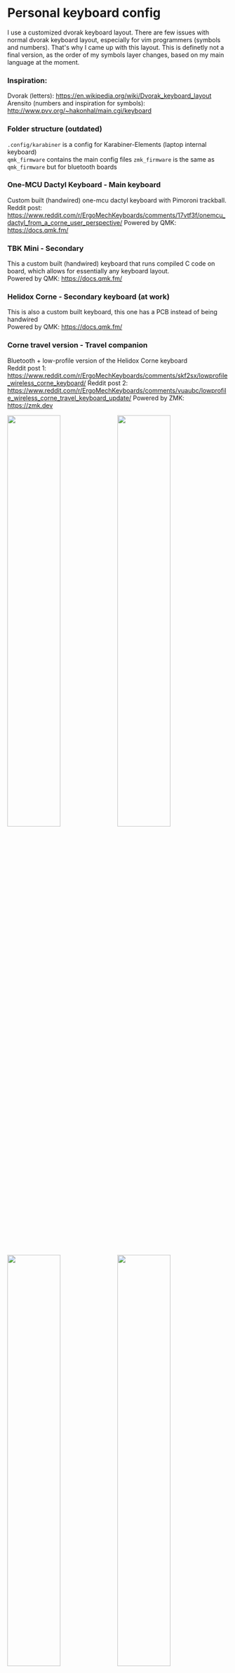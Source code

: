 # Personal keyboard config
I use a customized dvorak keyboard layout. There are few issues with normal dvorak keyboard layout, especially for vim programmers (symbols and numbers). That's why I came up with this layout. This is definetly not a final version, as the order of my symbols layer changes, based on my main language at the moment.

### Inspiration:
Dvorak (letters): https://en.wikipedia.org/wiki/Dvorak_keyboard_layout<br>
Arensito (numbers and inspiration for symbols): http://www.pvv.org/~hakonhal/main.cgi/keyboard<br>

### Folder structure (outdated)
`.config/karabiner` is a config for Karabiner-Elements (laptop internal keyboard)<br>
`qmk_firmware` contains the main config files
`zmk_firmware` is the same as `qmk_firmware` but for bluetooth boards

### One-MCU Dactyl Keyboard - Main keyboard
Custom built (handwired) one-mcu dactyl keyboard with Pimoroni trackball.
Reddit post: https://www.reddit.com/r/ErgoMechKeyboards/comments/17vtf3f/onemcu_dactyl_from_a_corne_user_perspective/
Powered by QMK: https://docs.qmk.fm/

### TBK Mini - Secondary
This a custom built (handwired) keyboard that runs compiled C code on board, which allows for essentially any keyboard layout.<br>
Powered by QMK: https://docs.qmk.fm/

### Helidox Corne - Secondary keyboard (at work)
This is also a custom built keyboard, this one has a PCB instead of being handwired<br>
Powered by QMK: https://docs.qmk.fm/

### Corne travel version - Travel companion
Bluetooth + low-profile version of the Helidox Corne keyboard<br>
Reddit post 1: https://www.reddit.com/r/ErgoMechKeyboards/comments/skf2sx/lowprofile_wireless_corne_keyboard/
Reddit post 2: https://www.reddit.com/r/ErgoMechKeyboards/comments/vuaubc/lowprofile_wireless_corne_travel_keyboard_update/
Powered by ZMK: https://zmk.dev <br>

<p float="left">
  <img src="https://github.com/samodostal/keyboards/assets/44208530/9afc9562-ff04-4e31-93df-558dfa8eb805" width="49%">
  <img src="https://user-images.githubusercontent.com/44208530/140521985-d0fbe702-de83-4280-a72f-c009a853527c.JPG" width="49%">
  <img src="https://user-images.githubusercontent.com/44208530/137314109-57718e86-1912-4cb8-a78e-11a2237d6a0f.JPG" width="49%">
  <img src="https://user-images.githubusercontent.com/44208530/151934569-3b5568ec-e488-42be-a7d2-6a4b93fde823.JPG" width="49%">
</p>
